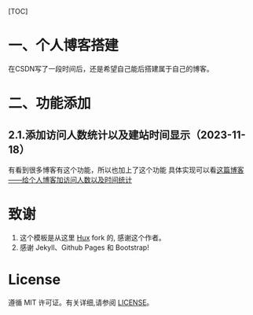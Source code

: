 [TOC]

# 一、个人博客搭建

在CSDN写了一段时间后，还是希望自己能后搭建属于自己的博客。

# 二、功能添加
## 2.1.添加访问人数统计以及建站时间显示（2023-11-18）
有看到很多博客有这个功能，所以也加上了这个功能
具体实现可以看[这篇博客——给个人博客加访问人数以及时间统计](_posts/2023-11-18-给个人博客加访问人数以及时间统计.md)

# 致谢
1. 这个模板是从这里 [Hux](https://github.com/Huxpro/huxpro.github.io) fork 的, 感谢这个作者。 
2. 感谢 Jekyll、Github Pages 和 Bootstrap!

# License

遵循 MIT 许可证。有关详细,请参阅 [LICENSE](https://github.com/qiubaiying/qiubaiying.github.io/blob/master/LICENSE)。

